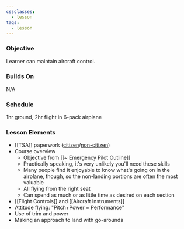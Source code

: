 ```yaml
---
cssclasses:
  - lesson
tags:
  - lesson
---
```

### Objective
Learner can maintain aircraft control.

### Builds On
N/A

### Schedule
1hr ground, 2hr flight in 6-pack airplane

### Lesson Elements
- [[TSA]] paperwork ([citizen](https://www.aopa.org/advocacy/pilots/alien-flight-training-program/us-citizens-seeking-flight-training)/[non-citizen](https://www.aopa.org/advocacy/pilots/alien-flight-training-program/aliens-and-non-us-citizens-seeking-flight-training))
- Course overview
	- Objective from [[~ Emergency Pilot Outline]]
	- Practically speaking, it's very unlikely you'll need these skills
	- Many people find it enjoyable to know what's going on in the airplane, though, so the non-landing portions are often the most valuable
	- All flying from the right seat
	- Can spend as much or as little time as desired on each section
- [[Flight Controls]] and [[Aircraft Instruments]]
- Attitude flying: "Pitch+Power = Performance"
- Use of trim and power
- Making an approach to land with go-arounds